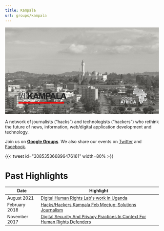 ```yaml
---
title: Kampala
url: groups/kampala
---
```


![HacksHackers Kampala](/content/content-images/group-images/kampala.jpeg)

A network of journalists (“hacks”) and technologists (“hackers”) who rethink the future of news, information, web/digital application development and technology.

Join us on **[Google Groups](https://groups.google.com/g/hackshackers-kampala)**. We also share our events on [Twitter](https://twitter.com/hackshackerskla?lang=en) and [Facebook](https://www.facebook.com/HacksHackersKampala).

{{< tweet id="308535366896476161" width=80% >}}

# Past Highlights

| **Date**  | **Highlight** |  
|-----------|---------------|  
| August 2021 | [Digital Human Rights Lab's work in Uganda](https://www.facebook.com/events/792309668125160/)
| February 2018 | [Hacks/Hackers Kampala Feb Meetup: Solutions Journalism](https://groups.google.com/g/hackshackers-kampala/c/nxRK3RbKEYE) |
| November 2017 | [Digital Security And Privacy Practices In Context For Human Rights Defenders](https://groups.google.com/g/hackshackers-kampala/c/JswwvxmjlFI) |   
